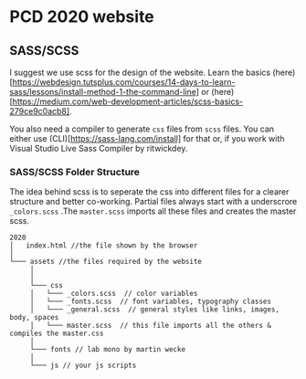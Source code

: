 # PCD 2020 website

## SASS/SCSS

I suggest we use scss for the design of the website. Learn the basics (here)[https://webdesign.tutsplus.com/courses/14-days-to-learn-sass/lessons/install-method-1-the-command-line] or (here)[https://medium.com/web-development-articles/scss-basics-279ce9c0acb8].

You also need a compiler to generate `css` files from `scss` files. You can either use (CLI)[https://sass-lang.com/install] for that or, if you work with Visual Studio Live Sass Compiler
by ritwickdey.

### SASS/SCSS Folder Structure

The idea behind scss is to seperate the css into different files for a clearer structure and better co-working. Partial files always start with a underscrore `_colors.scss` .The `master.scss` imports all these files and creates the master scss.

```
2020
│   index.html //the file shown by the browser
│
└─── assets //the files required by the website
     │  
     │
     └─── css
     │   └─── _colors.scss  // color variables
     │   └─── _fonts.scss  // font variables, typography classes
     │   └─── _general.scss  // general styles like links, images, body, spaces
     │   └─── master.scss  // this file imports all the others & compiles the master.css
     │
     └─── fonts // lab mono by martin wecke
     │
     └─── js // your js scripts
```